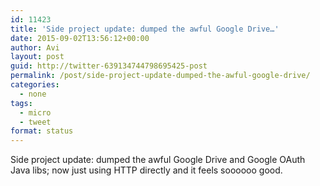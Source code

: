 ```yaml
---
id: 11423
title: 'Side project update: dumped the awful Google Drive…'
date: 2015-09-02T13:56:12+00:00
author: Avi
layout: post
guid: http://twitter-639134744798695425-post
permalink: /post/side-project-update-dumped-the-awful-google-drive/
categories:
  - none
tags:
  - micro
  - tweet
format: status
---
```

Side project update: dumped the awful Google Drive and Google OAuth Java libs; now just using HTTP directly and it feels soooooo good.
